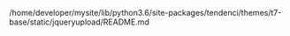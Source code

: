 /home/developer/mysite/lib/python3.6/site-packages/tendenci/themes/t7-base/static/jqueryupload/README.md